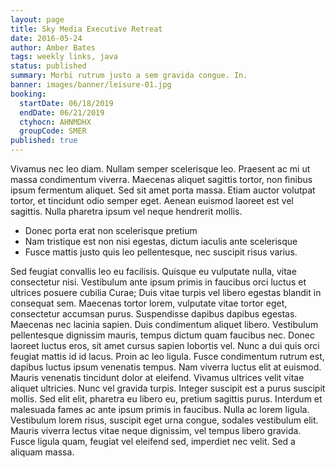 ```yaml
---
layout: page
title: Sky Media Executive Retreat
date: 2016-05-24
author: Amber Bates
tags: weekly links, java
status: published
summary: Morbi rutrum justo a sem gravida congue. In.
banner: images/banner/leisure-01.jpg
booking:
  startDate: 06/18/2019
  endDate: 06/21/2019
  ctyhocn: AHNMDHX
  groupCode: SMER
published: true
---
```

Vivamus nec leo diam. Nullam semper scelerisque leo. Praesent ac mi ut massa condimentum viverra. Maecenas aliquet sagittis tortor, non finibus ipsum fermentum aliquet. Sed sit amet porta massa. Etiam auctor volutpat tortor, et tincidunt odio semper eget. Aenean euismod laoreet est vel sagittis. Nulla pharetra ipsum vel neque hendrerit mollis.

* Donec porta erat non scelerisque pretium
* Nam tristique est non nisi egestas, dictum iaculis ante scelerisque
* Fusce mattis justo quis leo pellentesque, nec suscipit risus varius.

Sed feugiat convallis leo eu facilisis. Quisque eu vulputate nulla, vitae consectetur nisi. Vestibulum ante ipsum primis in faucibus orci luctus et ultrices posuere cubilia Curae; Duis vitae turpis vel libero egestas blandit in consequat sem. Maecenas tortor lorem, vulputate vitae tortor eget, consectetur accumsan purus. Suspendisse dapibus dapibus egestas. Maecenas nec lacinia sapien. Duis condimentum aliquet libero. Vestibulum pellentesque dignissim mauris, tempus dictum quam faucibus nec. Donec laoreet luctus eros, sit amet cursus sapien lobortis vel. Nunc a dui quis orci feugiat mattis id id lacus. Proin ac leo ligula. Fusce condimentum rutrum est, dapibus luctus ipsum venenatis tempus. Nam viverra luctus elit at euismod. Mauris venenatis tincidunt dolor at eleifend. Vivamus ultrices velit vitae aliquet ultricies.
Nunc vel gravida turpis. Integer suscipit est a purus suscipit mollis. Sed elit elit, pharetra eu libero eu, pretium sagittis purus. Interdum et malesuada fames ac ante ipsum primis in faucibus. Nulla ac lorem ligula. Vestibulum lorem risus, suscipit eget urna congue, sodales vestibulum elit. Mauris viverra lectus vitae neque dignissim, vel tempus libero gravida. Fusce ligula quam, feugiat vel eleifend sed, imperdiet nec velit. Sed a aliquam massa.
